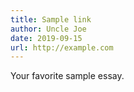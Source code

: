 ```yaml
---
title: Sample link
author: Uncle Joe
date: 2019-09-15
url: http://example.com
---
```


Your favorite sample essay.
